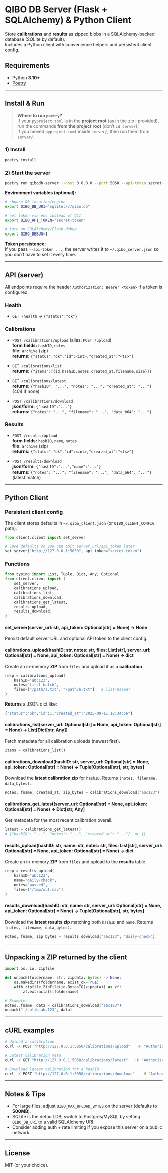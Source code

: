 # QIBO DB Server (Flask + SQLAlchemy) & Python Client

Store **calibrations** and **results** as zipped blobs in a SQLAlchemy-backed database (SQLite by default).  
Includes a Python client with convenience helpers and persistent client config.

## Requirements
- Python **3.10+**
- [Poetry](https://python-poetry.org/docs/#installation)

---

## Install & Run

> **Where to run `poetry`?**  
> If your `pyproject.toml` is in the **project root** (as in the zip I provided), run the commands **from the project root** (don’t `cd server`).  
> If you moved `pyproject.toml` inside `server/`, then run them from `server/`.

### 1) Install
```bash
poetry install
```

### 2) Start the server
```bash
poetry run qibodb-server --host 0.0.0.0 --port 5050 --api-token secret-token
```

**Environment variables (optional):**
```bash
# choose DB location/engine
export QIBO_DB_URI="sqlite:///qibo.db"

# set token via env instead of CLI
export QIBO_API_TOKEN="secret-token"

# turn on SQLAlchemy/Flask debug
export QIBO_DEBUG=1
```

**Token persistence:**  
If you pass `--api-token ...`, the server writes it to `~/.qibo_server.json` so you don’t have to set it every time.

---

## API (server)

All endpoints require the header `Authorization: Bearer <token>` if a token is configured.

### Health
- `GET /health` → `{"status":"ok"}`

### Calibrations
- `POST /calibrations/upload` (alias: `POST /upload`)  
  **form fields:** `hashID`, `notes`  
  **file:** `archive` (zip)  
  **returns:** `{"status":"ok","id":<int>,"created_at":"<ts>"}`

- `GET /calibrations/list`  
  **returns:** `{"items":[{id,hashID,notes,created_at,filename,size}]}`

- `GET /calibrations/latest`  
  **returns:** `{"hashID": "...", "notes": "...", "created_at": "..."}` (404 if none)

- `POST /calibrations/download`  
  **json/form:** `{"hashID":"..."}`  
  **returns:** `{"notes": "...", "filename": "...", "data_b64": "..."}`

### Results
- `POST /results/upload`  
  **form fields:** `hashID`, `name`, `notes`  
  **file:** `archive` (zip)  
  **returns:** `{"status":"ok","id":<int>,"created_at":"<ts>"}`

- `POST /results/download`  
  **json/form:** `{"hashID":"...","name":"..."}`  
  **returns:** `{"notes": "...", "filename": "...", "data_b64": "..."}` (latest match)

---

## Python Client

### Persistent client config
The client stores defaults in `~/.qibo_client.json` (or `QIBO_CLIENT_CONFIG` path).

```python
from client.client import set_server

# Save defaults so you can omit server_url/api_token later
set_server("http://127.0.0.1:5050", api_token="secret-token")
```

### Functions

```python
from typing import List, Tuple, Dict, Any, Optional
from client.client import (
    set_server,
    calibrations_upload,      
    calibrations_list,
    calibrations_download,
    calibrations_get_latest,
    results_upload,
    results_download,
)
```

#### set_server(server_url: str, api_token: Optional[str] = None) -> None
Persist default server URL and optional API token to the client config.

#### calibrations_upload(hashID: str, notes: str, files: List[str], server_url: Optional[str] = None, api_token: Optional[str] = None) -> dict
Create an in-memory **ZIP** from `files` and upload it as a **calibration**.

```python
resp = calibrations_upload(
    hashID="abc123",
    notes="first batch",
    files=["/path/a.txt", "/path/b.txt"]   # list-based!
)
```

**Returns** a JSON dict like:
```python
{"status":"ok","id":1,"created_at":"2025-09-11 12:34:56"}
```

#### calibrations_list(server_url: Optional[str] = None, api_token: Optional[str] = None) -> List[Dict[str, Any]]
Fetch metadata for all calibration uploads (newest first).

```python
items = calibrations_list()
```

#### calibrations_download(hashID: str, server_url: Optional[str] = None, api_token: Optional[str] = None) -> Tuple[Optional[str], str, bytes]
Download the **latest calibration zip** for `hashID`. Returns `(notes, filename, data_bytes)`.

```python
notes, fname, created_at, zip_bytes = calibrations_download("abc123")
```

#### calibrations_get_latest(server_url: Optional[str] = None, api_token: Optional[str] = None) -> Dict[str, Any]
Get metadata for the most recent calibration overall.

```python
latest = calibrations_get_latest()
# {"hashID": "...", "notes": "...", "created_at": "..."}  or {}
```

#### results_upload(hashID: str, name: str, notes: str, files: List[str], server_url: Optional[str] = None, api_token: Optional[str] = None) -> dict
Create an in-memory **ZIP** from `files` and upload to the **results** table.

```python
resp = results_upload(
    hashID="abc123",
    name="daily-check",
    notes="passed",
    files=["/tmp/out.csv"]
)
```

#### results_download(hashID: str, name: str, server_url: Optional[str] = None, api_token: Optional[str] = None) -> Tuple[Optional[str], str, bytes]
Download the **latest results zip** matching both `hashID` and `name`. Returns `(notes, filename, data_bytes)`.

```python
notes, fname, zip_bytes = results_download("abc123", "daily-check")
```

---

## Unpacking a ZIP returned by the client

```python
import os, io, zipfile

def unpack(foldername: str, zipdata: bytes) -> None:
    os.makedirs(foldername, exist_ok=True)
    with zipfile.ZipFile(io.BytesIO(zipdata)) as zf:
        zf.extractall(foldername)

# Example:
notes, fname, data = calibrations_download("abc123")
unpack("./calib_abc123", data)
```

---

## cURL examples

```bash
# Upload a calibration
curl -X POST "http://127.0.0.1:5050/calibrations/upload"   -H "Authorization: Bearer secret-token"   -F "hashID=abc123"   -F "notes=first batch"   -F "archive=@/path/bundle.zip"

# Latest calibration meta
curl -X GET "http://127.0.0.1:5050/calibrations/latest"   -H "Authorization: Bearer secret-token"

# Download latest calibration for a hashID
curl -X POST "http://127.0.0.1:5050/calibrations/download"   -H "Authorization: Bearer secret-token"   -H "Content-Type: application/json"   -d '{"hashID":"abc123"}'
```

---

## Notes & Tips
- For large files, adjust `QIBO_MAX_UPLOAD_BYTES` on the server (defaults to **500MB**).
- SQLite is the default DB; switch to Postgres/MySQL by setting `QIBO_DB_URI` to a valid SQLAlchemy URI.
- Consider adding auth + rate limiting if you expose this server on a public network.

---

## License
MIT (or your choice).
